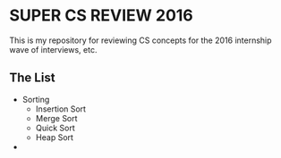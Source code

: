 # SUPER CS REVIEW 2016

This is my repository for reviewing CS concepts for the 2016
internship wave of interviews, etc.

## The List

- Sorting
  - Insertion Sort
  - Merge Sort
  - Quick Sort
  - Heap Sort
- 